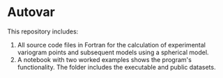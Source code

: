 # Autovar
This repository includes:
1. All source code files in Fortran for the calculation of experimental variogram points and subsequent models using a spherical model.
2. A notebook with two worked examples shows the program's functionality. The folder includes the executable and public datasets.
